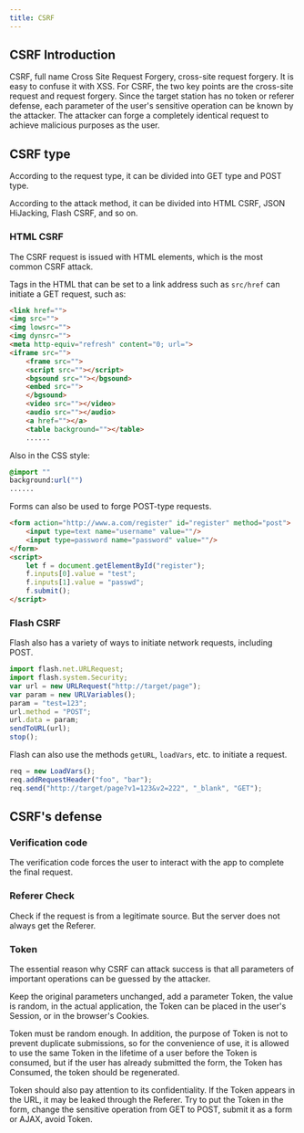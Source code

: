 ```yaml
---
title: CSRF
---
```


## CSRF Introduction

CSRF, full name Cross Site Request Forgery, cross-site request forgery. It is easy to confuse it with XSS. For CSRF, the
two key points are the cross-site request and request forgery. Since the target station has no token or referer defense,
each parameter of the user's sensitive operation can be known by the attacker. The attacker can forge a completely
identical request to achieve malicious purposes as the user.

## CSRF type

According to the request type, it can be divided into GET type and POST type.

According to the attack method, it can be divided into HTML CSRF, JSON HiJacking, Flash CSRF, and so on.

### HTML CSRF

The CSRF request is issued with HTML elements, which is the most common CSRF attack.

Tags in the HTML that can be set to a link address such as `src/href` can initiate a GET request, such as:

```html
<link href="">
<img src="">
<img lowsrc="">
<img dynsrc="">
<meta http-equiv="refresh" content="0; url=">
<iframe src="">
    <frame src="">
    <script src=""></script>
    <bgsound src=""></bgsound>
    <embed src="">
    </bgsound>
    <video src=""></video>
    <audio src=""></audio>
    <a href=""></a>
    <table background=""></table>
    ......
```

Also in the CSS style:

```css
@import ""
background:url("")
......
```

Forms can also be used to forge POST-type requests.

```html
<form action="http://www.a.com/register" id="register" method="post">
    <input type=text name="username" value=""/>
    <input type=password name="password" value=""/>
</form>
<script>
    let f = document.getElementById("register");
    f.inputs[0].value = "test";
    f.inputs[1].value = "passwd";
    f.submit();
</script>
```

### Flash CSRF

Flash also has a variety of ways to initiate network requests, including POST.

```js
import flash.net.URLRequest;
import flash.system.Security;
var url = new URLRequest("http://target/page");
var param = new URLVariables();
param = "test=123";
url.method = "POST";
url.data = param;
sendToURL(url);
stop();
```

Flash can also use the methods `getURL`, `loadVars`, etc. to initiate a request.

```js
req = new LoadVars();
req.addRequestHeader("foo", "bar");
req.send("http://target/page?v1=123&v2=222", "_blank", "GET");
```

## CSRF's defense

### Verification code

The verification code forces the user to interact with the app to complete the final request.

### Referer Check

Check if the request is from a legitimate source. But the server does not always get the Referer.

### Token

The essential reason why CSRF can attack success is that all parameters of important operations can be guessed by the
attacker.

Keep the original parameters unchanged, add a parameter Token, the value is random, in the actual application, the Token
can be placed in the user's Session, or in the browser's Cookies.

Token must be random enough. In addition, the purpose of Token is not to prevent duplicate submissions, so for the
convenience of use, it is allowed to use the same Token in the lifetime of a user before the Token is consumed, but if
the user has already submitted the form, the Token has Consumed, the token should be regenerated.

Token should also pay attention to its confidentiality. If the Token appears in the URL, it may be leaked through the
Referer. Try to put the Token in the form, change the sensitive operation from GET to POST, submit it as a form or AJAX,
avoid Token.